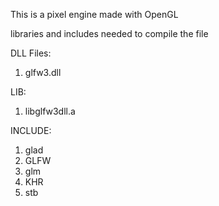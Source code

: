 This is a pixel engine made with OpenGL


libraries and includes needed to compile the file

DLL Files:
1. glfw3.dll

LIB:
1. libglfw3dll.a

INCLUDE:
1. glad
2. GLFW
3. glm
4. KHR
5. stb